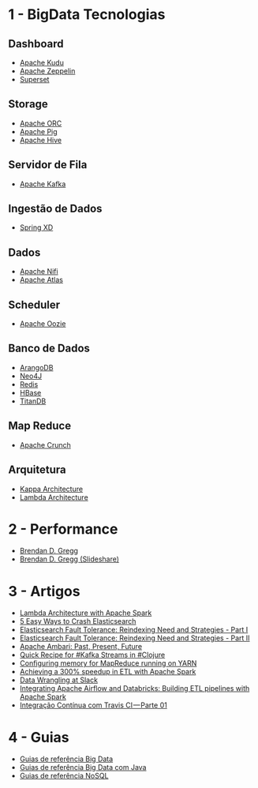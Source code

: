 # 1 - BigData Tecnologias

Dashboard
---------------
* [Apache Kudu](http://kudu.apache.org)<br>
* [Apache Zeppelin](https://zeppelin.apache.org/)<br>
* [Superset](https://github.com/airbnb/superset)<br>
 
Storage
---------------
* [Apache ORC](https://orc.apache.org)<br>
* [Apache Pig](https://pig.apache.org)<br>
* [Apache Hive](https://hive.apache.org) <br>

Servidor de Fila
---------------
* [Apache Kafka](http://kafka.apache.org)<br>

Ingestão de Dados
---------------
* [Spring XD](http://projects.spring.io/spring-xd/)<br>

Dados
---------------
* [Apache Nifi](https://nifi.apache.org/)<br>
* [Apache Atlas](http://atlas.incubator.apache.org/)<br>

Scheduler
---------------
* [Apache Oozie](http://oozie.apache.org)<br>

Banco de Dados
---------------

* [ArangoDB](https://www.arangodb.com/)<br>
* [Neo4J](https://neo4j.com/)<br>
* [Redis](http://redis.io/)<br>
* [HBase](http://hbase.apache.org/)<br>
* [TitanDB](http://titan.thinkaurelius.com/)<br>

Map Reduce
---------------
* [Apache Crunch](https://crunch.apache.org/)<br>

Arquitetura
---------------
* [Kappa Architecture](http://milinda.pathirage.org/kappa-architecture.com/)<br>
* [Lambda Architecture](http://lambda-architecture.net/)<br>

# 2 - Performance

* [Brendan D. Gregg](http://www.brendangregg.com/index.html)<br>
* [Brendan D. Gregg (Slideshare)](http://www.slideshare.net/brendangregg)<br>

# 3 - Artigos

* [Lambda Architecture with Apache Spark](https://dzone.com/articles/lambda-architecture-with-apache-spark?edition=238381&utm_source=Daily%20Digest&utm_medium=email&utm_campaign=dd%202016-11-04)<br>
* [5 Easy Ways to Crash Elasticsearch](https://dzone.com/articles/5-easy-ways-to-crash-elasticsearch)<br>
* [Elasticsearch Fault Tolerance: Reindexing Need and Strategies - Part I](https://dzone.com/articles/elasticsearch-fault-tolerance-reindexing-need-and)<br>
* [Elasticsearch Fault Tolerance: Reindexing Need and Strategies - Part II](https://dzone.com/articles/elasticsearch-fault-tolerance-reindexing-need-and-1?utm_content=buffere458b&utm_medium=social&utm_source=facebook.com&utm_campaign=buffer)<br>
* [Apache Ambari: Past, Present, Future](http://www.slideshare.net/hortonworks/apache-ambari-past-present-future)<br>
* [Quick Recipe for #Kafka Streams in #Clojure](https://dataissexy.wordpress.com/2016/12/06/quick-recipe-for-kafka-streams-in-clojure/)<br>
* [Configuring memory for MapReduce running on YARN](http://grepalex.com/2016/12/07/mapreduce-yarn-memory/)<br>
* [Achieving a 300% speedup in ETL with Apache Spark](http://blog.cloudera.com/blog/2016/12/achieving-a-300-speedup-in-etl-with-spark/)<br>
* [Data Wrangling at Slack](https://slack.engineering/data-wrangling-at-slack-f2e0ff633b69#.g8zy3qp4u)<br>
* [Integrating Apache Airflow and Databricks: Building ETL pipelines with Apache Spark](https://databricks.com/blog/2016/12/08/integrating-apache-airflow-databricks-building-etl-pipelines-apache-spark.html)<br>
* [Integração Contínua com Travis CI — Parte 01](https://tableless.com.br/integracao-continua-com-travis-ci%E2%80%8A-%E2%80%8Aparte-01/)<br>

# 4 - Guias

* [Guias de referência Big Data](http://www.devmedia.com.br/guias/big-data/50)
* [Guias de referência Big Data com Java](http://www.devmedia.com.br/guias/big-data-com-java/17)
* [Guias de referência NoSQL](http://www.devmedia.com.br/guias/nosql/38)
